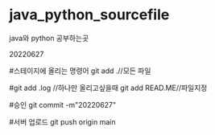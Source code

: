 # java_python_sourcefile

java와 python 공부하는곳

20220627

#스테이지에 올리는 명령어
git add .//모든 파일

#git add .log //하나만 올리고싶을때
git add READ.ME//파일지정

#승인
git commit -m"20220627"

#서버 업로드
git push origin main
